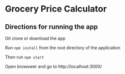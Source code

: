 # Grocery Price Calculator

## Directions for running the app

Git clone or download the app

Run `npm install` from the root directory of the application

Then run `npm start`

Open browswer and go to http://localhost:3000/
